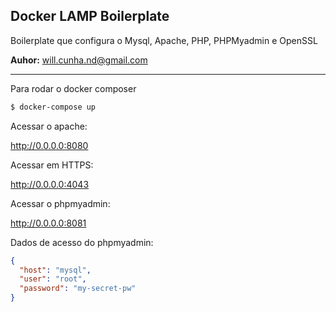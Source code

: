 Docker LAMP Boilerplate
--
Boilerplate que configura o Mysql, Apache, PHP, PHPMyadmin e OpenSSL

**Auhor:** will.cunha.nd@gmail.com

---

Para rodar o docker composer

````bash
$ docker-compose up
````

Acessar o apache:

http://0.0.0.0:8080

Acessar em HTTPS:

http://0.0.0.0:4043

Acessar o phpmyadmin:

http://0.0.0.0:8081

Dados de acesso do phpmyadmin:

````json
{
  "host": "mysql",
  "user": "root",
  "password": "my-secret-pw"
}
````
